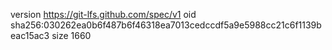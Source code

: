 version https://git-lfs.github.com/spec/v1
oid sha256:030262ea0b6f487b6f46318ea7013cedccdf5a9e5988cc21c6f1139beac15ac3
size 1660
